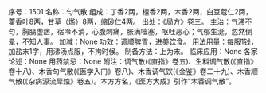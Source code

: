 序号：1501
名称：匀气散
组成：丁香2两，檀香2两，木香2两，白豆蔻仁2两，藿香叶8两，甘草（爁）8两，缩砂仁4两。
出处：《局方》卷三。
主治：气滞不匀，胸膈虚痞，宿冷不消，心腹刺痛，胀满噎塞，呕吐恶心；气郁生涎，忽然倒晕，不知人事。
加减：None
功效：调顺脾胃，进美饮食。
用法用量：每服1钱，加盐末1字，用沸汤点服，不拘时候。
制备方法：上为末。
临床应用：None
各家论述：None
用药禁忌：None
附注：调气散(《直指》卷五)、生料调气散(《直指》卷十八)、木香匀气散(《医学入门》卷八)、木香调气饮(《金鉴》卷二十九)、木香顺气散(《杂病源流犀烛》卷五)。本方方名，《医方大成》引作“木香调气散”。
